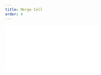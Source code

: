 ```yaml
---
title: Merge Cell
order: 4
---
```


<embed src="@/docs/manual/advanced/interaction/merge-cell.zh.md"></embed>
